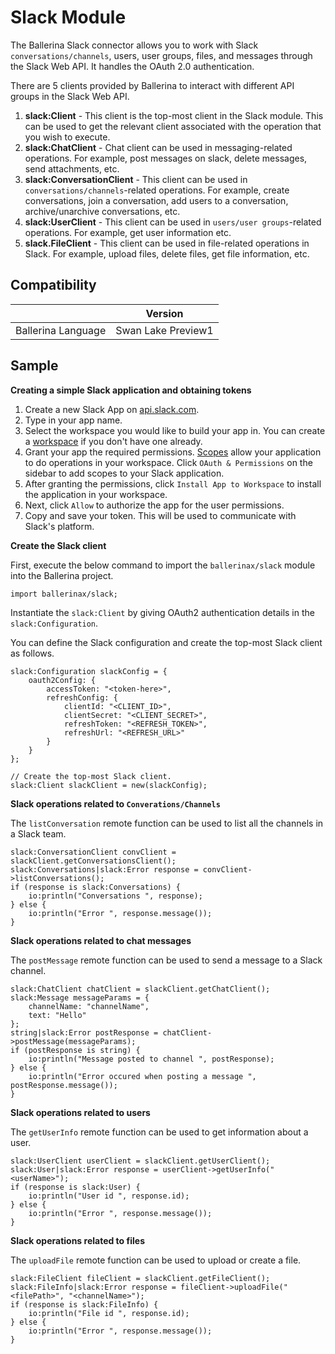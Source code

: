 # Slack Module

The Ballerina Slack connector allows you to work with Slack `conversations/channels`, users, user groups, files, and messages through the Slack Web API.
It handles the OAuth 2.0 authentication.

There are 5 clients provided by Ballerina to interact with different API groups in the Slack Web API.

1. **slack:Client** - This client is the top-most client in the Slack module. This can be used to get the relevant client associated with the operation that you wish to execute.
2. **slack:ChatClient** - Chat client can be used in messaging-related operations. For example,  post messages on slack, delete messages, send attachments, etc.
3. **slack:ConversationClient** - This client can be used in `conversations/channels`-related operations. For example, create conversations, join a conversation, add users to a conversation, archive/unarchive conversations, etc.
4. **slack:UserClient** - This client can be used in `users/user groups`-related operations. For example, get user information etc.
5. **slack.FileClient** - This client can be used in file-related operations in Slack. For example, upload files, delete files, get file information, etc.

## Compatibility
|                     |    Version            |
|:-------------------:|:---------------------:|
| Ballerina Language  | Swan Lake Preview1    |

## Sample

**Creating a simple Slack application and obtaining tokens**

1. Create a new Slack App on [api.slack.com](https://api.slack.com/apps?new_granular_bot_app=1).
2. Type in your app name.
3. Select the workspace you would like to build your app in. You can create a [workspace](https://slack.com/get-started#create) if you don't have one already.
4. Grant your app the required permissions. [Scopes](https://api.slack.com/scopes) allow your application to do operations in your workspace. Click `OAuth & Permissions` on the sidebar to add scopes to your Slack application. 
5. After granting the permissions, click `Install App to Workspace` to install the application in your workspace.
6. Next, click `Allow` to authorize the app for the user permissions. 
7. Copy and save your token. This will be used to communicate with Slack's platform.

**Create the Slack client**

First, execute the below command to import the `ballerinax/slack` module into the Ballerina project.
```ballerina
import ballerinax/slack;
```
Instantiate the `slack:Client` by giving OAuth2 authentication details in the `slack:Configuration`. 

You can define the Slack configuration and create the top-most Slack client as follows. 
```ballerina
slack:Configuration slackConfig = {
    oauth2Config: {
        accessToken: "<token-here>",
        refreshConfig: {
            clientId: "<CLIENT_ID>",
            clientSecret: "<CLIENT_SECRET>",
            refreshToken: "<REFRESH_TOKEN>",
            refreshUrl: "<REFRESH_URL>"
        }
    }
};

// Create the top-most Slack client.
slack:Client slackClient = new(slackConfig);
```

**Slack operations related to `Converations/Channels`**

The `listConversation` remote function can be used to list all the channels in a Slack team. 

```ballerina
slack:ConversationClient convClient = slackClient.getConversationsClient();
slack:Conversations|slack:Error response = convClient->listConversations();
if (response is slack:Conversations) {    
    io:println("Conversations ", response);
} else {
    io:println("Error ", response.message());
}
```

**Slack operations related to chat messages**

The `postMessage` remote function can be used to send a message to a Slack channel. 

```ballerina
slack:ChatClient chatClient = slackClient.getChatClient();
slack:Message messageParams = {
    channelName: "channelName",
    text: "Hello"
};
string|slack:Error postResponse = chatClient->postMessage(messageParams);
if (postResponse is string) {
    io:println("Message posted to channel ", postResponse);
} else {
    io:println("Error occured when posting a message ", postResponse.message());
}
```

**Slack operations related to users**

The `getUserInfo` remote function can be used to get information about a user. 

```ballerina
slack:UserClient userClient = slackClient.getUserClient();
slack:User|slack:Error response = userClient->getUserInfo("<userName>");
if (response is slack:User) {    
    io:println("User id ", response.id);
} else {
    io:println("Error ", response.message());
}
```

**Slack operations related to files**

The `uploadFile` remote function can be used to upload or create a file. 

```ballerina
slack:FileClient fileClient = slackClient.getFileClient();
slack:FileInfo|slack:Error response = fileClient->uploadFile("<filePath>", "<channelName>");
if (response is slack:FileInfo) {    
    io:println("File id ", response.id);
} else {
    io:println("Error ", response.message());
}
```
